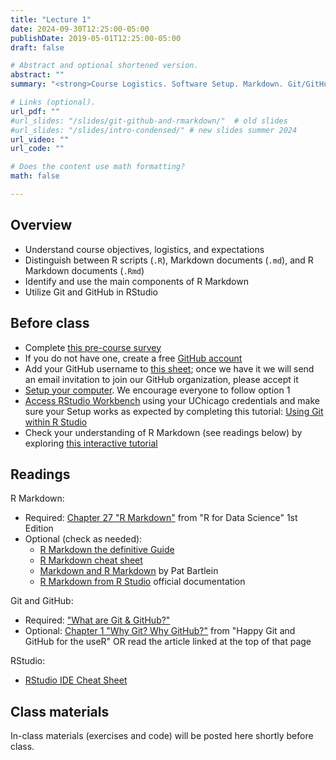 ```yaml
---
title: "Lecture 1"
date: 2024-09-30T12:25:00-05:00
publishDate: 2019-05-01T12:25:00-05:00
draft: false

# Abstract and optional shortened version.
abstract: ""
summary: "<strong>Course Logistics. Software Setup. Markdown. Git/GitHub in RStudio.</strong>"

# Links (optional).
url_pdf: ""
#url_slides: "/slides/git-github-and-rmarkdown/"  # old slides
#url_slides: "/slides/intro-condensed/" # new slides summer 2024
url_video: ""
url_code: ""

# Does the content use math formatting?
math: false

---
```





## Overview 

* Understand course objectives, logistics, and expectations
* Distinguish between R scripts (`.R`), Markdown documents (`.md`), and R Markdown documents (`.Rmd`)
* Identify and use the main components of R Markdown
* Utilize Git and GitHub in RStudio


## Before class

* Complete [this pre-course survey](https://forms.gle/ypujHgoPino1ndfx9)
* If you do not have one, create a free [GitHub account](https://happygitwithr.com/github-acct)
* Add your GitHub username to [this sheet](https://docs.google.com/spreadsheets/d/1M5crNtuDO-X8UrqwvTA-ekbPom-j7NO-Y5dzvDKY7-I/edit?usp=sharing); once we have it we will send an email invitation to join our GitHub organization, please accept it
* [Setup your computer](https://computing-soc-sci.netlify.app/setup/). We encourage everyone to follow option 1
* [Access RStudio Workbench](https://computing-soc-sci.netlify.app/setup/r/r-server/#accessing-rstudio-workbench) using your UChicago credentials and make sure your Setup works as expected by completing this tutorial: [Using Git within R Studio](/setup/git/git-with-rstudio) 
* Check your understanding of R Markdown (see readings below) by exploring [this interactive tutorial]( https://commonmark.org/help/)


## Readings

R Markdown:
* Required: [Chapter 27 "R Markdown"](https://r4ds.had.co.nz/r-markdown.html) from "R for Data Science" 1st Edition
* Optional (check as needed):
  * [R Markdown the definitive Guide](https://bookdown.org/yihui/rmarkdown/)
  * [R Markdown cheat sheet](https://www.rstudio.com/wp-content/uploads/2015/02/rmarkdown-cheatsheet.pdf)
  * [Markdown and R Markdown](https://pjbartlein.github.io/REarthSysSci/markdown.html) by Pat Bartlein
  * [R Markdown from R Studio](https://rmarkdown.rstudio.com/lesson-1.html) official documentation

Git and GitHub:
* Required: ["What are Git & GitHub?"](https://computing-soc-sci.netlify.app/faq/what-are-git-github/)
* Optional: [Chapter 1 "Why Git? Why GitHub?"](https://happygitwithr.com/big-picture) from "Happy Git and GitHub for the useR" OR read the article linked at the top of that page

RStudio:
* [RStudio IDE Cheat Sheet](https://raw.githubusercontent.com/rstudio/cheatsheets/main/rstudio-ide.pdf)

## Class materials

In-class materials (exercises and code) will be posted here shortly before class.

<!--
* Run the code below in your console to download today’s materials: `usethis::use_course("css-materials/intro")`[^local]
-->

[^local]: If you are using R Workbench, ignore this note. If you are using R from your local machine: first install the package by typing in your console `install.packages("usethis")`; then load it with `library(usethis)`; finally run the code.



<!--
THE FALL VERSION OF THE COURSE WILL COVER THIS LECTURE IN TWO, AS FOLLOWS
LECTURE 1: intro to the course and logistics + intro CSS (more in depth with notes and readings, which I cut from the Summer version) + software set up
LECTURE 2: what is covered here without the intro to the course
-->
